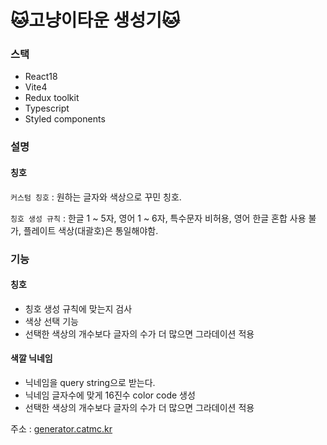 # 🐱고냥이타운 생성기🐱

### 스택
 - React18
 - Vite4
 - Redux toolkit
 - Typescript
 - Styled components
 
 ### 설명
 #### 칭호
 `커스텀 칭호` : 원하는 글자와 색상으로 꾸민 칭호.
 
 `칭호 생성 규칙` : 한글 1 ~ 5자, 영어 1 ~ 6자, 특수문자 비허용, 영어 한글 혼합 사용 불가, 플레이트 색상(대괄호)은 통일해야함.
 
 
 ### 기능
 #### 칭호
 - 칭호 생성 규칙에 맞는지 검사
 - 색상 선택 기능
 - 선택한 색상의 개수보다 글자의 수가 더 많으면 그라데이션 적용
 #### 색깔 닉네임
 - 닉네임을 query string으로 받는다.
 - 닉네임 글자수에 맞게 16진수 color code 생성
 - 선택한 색상의 개수보다 글자의 수가 더 많으면 그라데이션 적용

주소 : [generator.catmc.kr](https://generator.catmc.kr)
